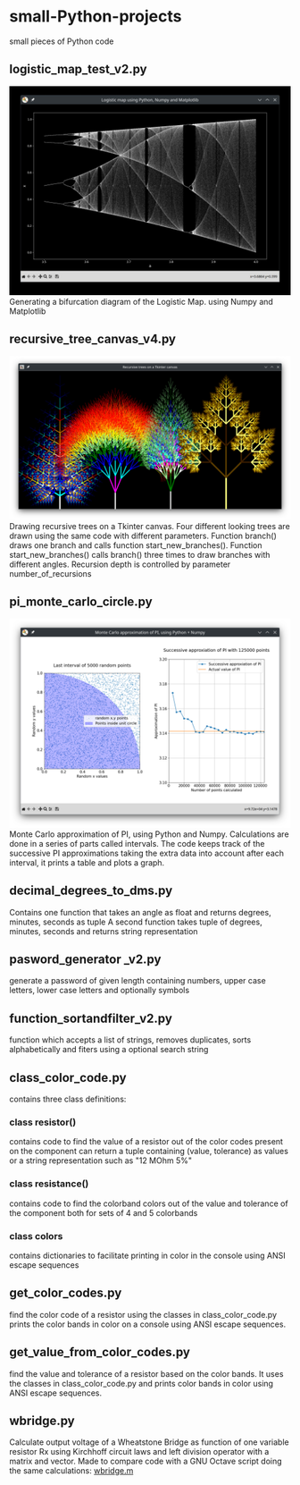 # small-Python-projects
small pieces of Python code

## logistic_map_test_v2.py
![logistic_map_test_v2.jpg](logistic_map_test_v2.jpg)
Generating a bifurcation diagram of the Logistic Map.
using Numpy and Matplotlib

## recursive_tree_canvas_v4.py
![recursive_tree_canvas_v4.png](recursive_tree_canvas_v4.png)
 Drawing recursive trees on a Tkinter canvas. Four different looking
 trees are drawn using the same code with different parameters.
 Function branch() draws one branch and calls function start_new_branches().
 Function start_new_branches() calls branch() three times to draw branches
 with different angles. Recursion depth is controlled by parameter number_of_recursions

## pi_monte_carlo_circle.py
 ![pi_monte_carlo_circle_plots.png](pi_monte_carlo_circle_plots.png)
Monte Carlo approximation of PI, using Python and Numpy. 
Calculations are done in a series of parts called intervals.
The code keeps track of the successive PI approximations taking the extra data into
account after each interval, it prints a table and plots a graph.


## decimal_degrees_to_dms.py
Contains one function that takes an angle as float and returns degrees, minutes, seconds as tuple
A second function takes tuple of  degrees, minutes, seconds and returns string representation   

## pasword_generator _v2.py
generate a password of given length containing numbers, upper case letters,
lower case letters and optionally symbols

## function_sortandfilter_v2.py
function which accepts a list of strings, removes duplicates, sorts alphabetically
and fiters using a optional search string

## class_color_code.py
contains three class definitions:

### class resistor()
contains code to find the value of a resistor 
out of the color codes present on the component
can return a tuple containing (value, tolerance) as values
or a string representation such as "12 MOhm 5%"

### class resistance()
contains code to find the colorband colors
out of the value and tolerance of the component
both for sets of 4 and 5 colorbands 

### class colors
contains dictionaries to facilitate printing in
color in the console using ANSI escape sequences

## get_color_codes.py
find the color code of a resistor using the classes in class_color_code.py
prints the color bands in color on a console using ANSI escape sequences.

## get_value_from_color_codes.py
find the value and tolerance of a resistor based on the color bands.
It uses the classes in class_color_code.py and prints color bands in color
using ANSI escape sequences.



## wbridge.py
Calculate output voltage of a Wheatstone Bridge as function of one
variable resistor Rx using Kirchhoff circuit laws and left division operator with a matrix and vector.
Made to compare code with a GNU Octave script doing the same calculations: [wbridge.m](https://github.com/oonap0oo/GNU_Octave_scripts/blob/23891978e31cf807bc051fc30719fc4f2e71cebe/wbridge.m)

